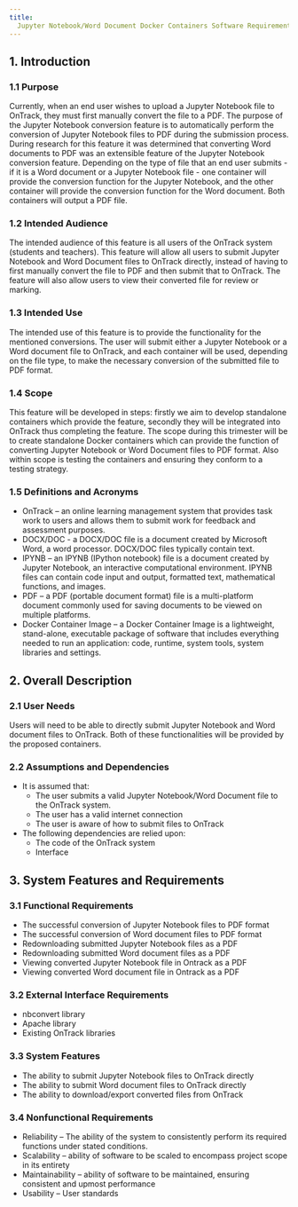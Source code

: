 ```yaml
---
title:
  Jupyter Notebook/Word Document Docker Containers Software Requirement Specification (SRS) Document
---
```


## 1. Introduction

### 1.1 Purpose

Currently, when an end user wishes to upload a Jupyter Notebook file to
OnTrack, they must first manually convert the file to a PDF. The purpose of
the Jupyter Notebook conversion feature is to automatically perform the
conversion of Jupyter Notebook files to PDF during the submission process.
During research for this feature it was determined that converting Word
documents to PDF was an extensible feature of the Jupyter Notebook conversion
feature. Depending on the type of file that an end user submits - if it is a
Word document or a Jupyter Notebook file - one container will provide
the conversion function for the Jupyter Notebook, and the other container
will provide the conversion function for the Word document. Both
containers will output a PDF file.

### 1.2 Intended Audience

The intended audience of this feature is all users of the OnTrack system
(students and teachers). This feature will allow all users to submit Jupyter
Notebook and Word Document files to OnTrack directly, instead of having to
first manually convert the file to PDF and then submit that to
OnTrack. The feature will also allow users to view their converted file for
review or marking.

### 1.3 Intended Use

The intended use of this feature is to provide the functionality for the
mentioned conversions. The user will submit either a Jupyter Notebook or a
Word document file to OnTrack, and each container will be used, depending on
the file type, to make the necessary conversion of the submitted file to
PDF format.

### 1.4 Scope

This feature will be developed in steps: firstly we aim to develop standalone
containers which provide the feature, secondly they will be integrated into
OnTrack thus completing the feature. The scope during this trimester will be
to create standalone Docker containers which can provide the function of
converting Jupyter Notebook or Word Document files to PDF format. Also
within scope is testing the containers and ensuring they conform to a testing strategy.

### 1.5 Definitions and Acronyms

- OnTrack – an online learning management system that provides task work to
  users and allows them to submit work for feedback and assessment purposes.
- DOCX/DOC - a DOCX/DOC file is a document created by Microsoft Word, a word
  processor. DOCX/DOC files typically contain text.
- IPYNB – an IPYNB (IPython notebook) file is a document created by Jupyter
  Notebook, an interactive computational environment. IPYNB files can contain
  code input and output, formatted text, mathematical functions, and images.
- PDF – a PDF (portable document format) file is a multi-platform document
  commonly used for saving documents to be viewed on multiple platforms.
- Docker Container Image – a Docker Container Image is a lightweight,
  stand-alone, executable package of software that includes everything needed
  to run an application: code, runtime, system tools, system libraries and settings.

## 2. Overall Description

### 2.1 User Needs

Users will need to be able to directly submit Jupyter Notebook and Word
document files to OnTrack. Both of these functionalities will be
provided by the proposed containers.

### 2.2 Assumptions and Dependencies

- It is assumed that:
  - The user submits a valid Jupyter Notebook/Word Document file to the OnTrack system.
  - The user has a valid internet connection
  - The user is aware of how to submit files to OnTrack
- The following dependencies are relied upon:
  - The code of the OnTrack system
  - Interface

## 3. System Features and Requirements

### 3.1 Functional Requirements

- The successful conversion of Jupyter Notebook files to PDF format
- The successful conversion of Word document files to PDF format
- Redownloading submitted Jupyter Notebook files as a PDF
- Redownloading submitted Word document files as a PDF
- Viewing converted Jupyter Notebook file in Ontrack as a PDF
- Viewing converted Word document file in Ontrack as a PDF

### 3.2 External Interface Requirements

- nbconvert library
- Apache library
- Existing OnTrack libraries

### 3.3 System Features

- The ability to submit Jupyter Notebook files to OnTrack directly
- The ability to submit Word document files to OnTrack directly
- The ability to download/export converted files from OnTrack

### 3.4 Nonfunctional Requirements

- Reliability – The ability of the system to consistently perform its required
  functions under stated conditions.
- Scalability – ability of software to be scaled to encompass project scope in
  its entirety
- Maintainability – ability of software to be maintained, ensuring consistent
  and upmost performance
- Usability – User standards
